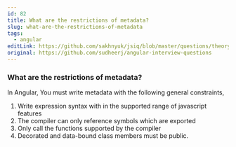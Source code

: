 ```yaml
---
id: 82
title: What are the restrictions of metadata?
slug: what-are-the-restrictions-of-metadata
tags:
  - angular
editLink: https://github.com/sakhnyuk/jsiq/blob/master/questions/theory/angular/82.md
original: https://github.com/sudheerj/angular-interview-questions
---
```


### What are the restrictions of metadata?

In Angular, You must write metadata with the following general constraints,

1. Write expression syntax with in the supported range of javascript features
2. The compiler can only reference symbols which are exported
3. Only call the functions supported by the compiler
4. Decorated and data-bound class members must be public.